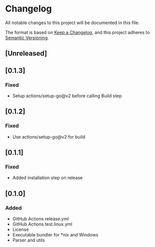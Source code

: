 # Changelog

All notable changes to this project will be documented in this file.

The format is based on [Keep a Changelog](https://keepachangelog.com/en/1.0.0/),
and this project adheres to [Semantic Versioning](https://semver.org/spec/v2.0.0.html).

## [Unreleased]

## [0.1.3]

### Fixed

- Setup actions/setup-go@v2 before calling Build step

## [0.1.2]

### Fixed

- Use actions/setup-go@v2 for build

## [0.1.1]

### Fixed

- Added installation step on release

## [0.1.0]

### Added

- GitHub Actions release.yml
- GitHub Actions test.linux.yml
- License
- Executable bundler for \*nix and Windows
- Parser and utils
